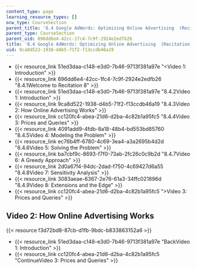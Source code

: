 ```yaml
---
content_type: page
learning_resource_types: []
ocw_type: CourseSection
parent_title: '8.4 Google AdWords: Optimizing Online Advertising  (Recitation)'
parent_type: CourseSection
parent_uid: 696dd6e4-42cc-1fc4-7c9f-2924e2edfb26
title: '8.4 Google AdWords: Optimizing Online Advertising  (Recitation)'
uid: 9ca8d522-1938-d4b5-71f2-f13ccdb46a19
---
```


*   {{< resource_link 51ed3daa-c148-e3d0-7b46-9713f381a97e "\<Video 1: Introduction" >}}
*   {{< resource_link 696dd6e4-42cc-1fc4-7c9f-2924e2edfb26 "8.4.1Welcome to Recitation 8" >}}
*   {{< resource_link 51ed3daa-c148-e3d0-7b46-9713f381a97e "8.4.2Video 1: Introduction" >}}
*   {{< resource_link 9ca8d522-1938-d4b5-71f2-f13ccdb46a19 "8.4.3Video 2: How Online Advertising Works" >}}
*   {{< resource_link cc120fc4-abea-21d6-d2ba-4c82b1a95fc5 "8.4.4Video 3: Prices and Queries" >}}
*   {{< resource_link 4091add9-4fdb-8a18-48b4-bd553bd85760 "8.4.5Video 4: Modeling the Problem" >}}
*   {{< resource_link ec76b4ff-6780-4c69-3ea4-a3a2695b4d2d "8.4.6Video 5: Solving the Problem" >}}
*   {{< resource_link ba7cbf9c-8693-f7f0-73ab-2fc26c0c9b2d "8.4.7Video 6: A Greedy Approach" >}}
*   {{< resource_link 2d0a67f4-94dc-2dad-f750-4c69427d6a55 "8.4.8Video 7: Sensitivity Analysis" >}}
*   {{< resource_link 3083aeae-6367-2e76-61a3-34ffc021896d "8.4.9Video 8: Extensions and the Edge" >}}
*   {{< resource_link cc120fc4-abea-21d6-d2ba-4c82b1a95fc5 "\>Video 3: Prices and Queries" >}}

Video 2: How Online Advertising Works
-------------------------------------

{{< resource f3d72bd8-87cb-d1fb-9bdc-b833863152a6 >}}

*   {{< resource_link 51ed3daa-c148-e3d0-7b46-9713f381a97e "BackVideo 1: Introduction" >}}
*   {{< resource_link cc120fc4-abea-21d6-d2ba-4c82b1a95fc5 "ContinueVideo 3: Prices and Queries" >}}
